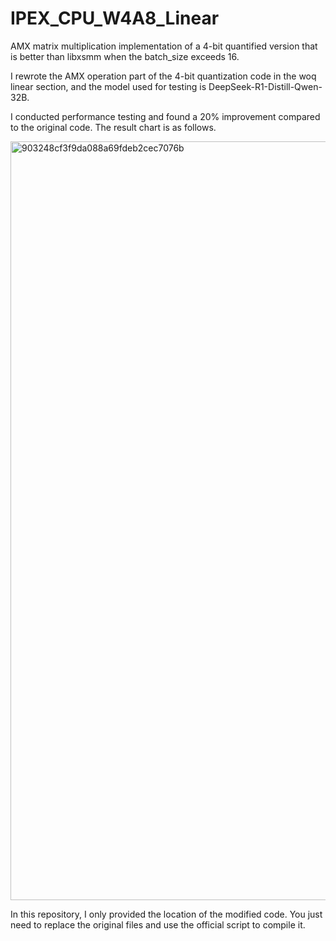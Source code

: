 # IPEX_CPU_W4A8_Linear
AMX matrix multiplication implementation of a 4-bit quantified version that is better than libxsmm when the batch_size exceeds 16.

I rewrote the AMX operation part of the 4-bit quantization code in the woq linear section, and the model used for testing is DeepSeek-R1-Distill-Qwen-32B.

I conducted performance testing and found a 20% improvement compared to the original code. The result chart is as follows.

<img width="1691" height="1214" alt="903248cf3f9da088a69fdeb2cec7076b" src="https://github.com/user-attachments/assets/75100944-b241-402c-a2ae-15a6b0fa130e" />

In this repository, I only provided the location of the modified code. You just need to replace the original files and use the official script to compile it.
